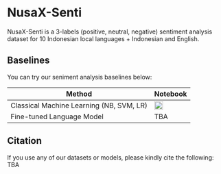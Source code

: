 # NusaX-Senti

NusaX-Senti is a 3-labels (positive, neutral, negative) sentiment analysis dataset for 10 Indonesian local languages + Indonesian and English. 

## Baselines

You can try our seniment analysis baselines below:

| Method | Notebook |
| --- | --- |
| Classical Machine Learning (NB, SVM, LR) | <a href="https://colab.research.google.com/github/IndoNLP/nusax/blob/main/code/notebook/sentiment_analysis_nusax_classical.ipynb"><img src="https://colab.research.google.com/assets/colab-badge.svg" height = '20px' ></a> |
| Fine-tuned Language Model | TBA |

## Citation

If you use any of our datasets or models, please kindly cite the following:
TBA

